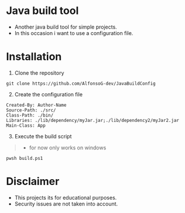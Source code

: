 # Java build tool
- Another java build tool for simple projects.
- In this occasion i want to use a configuration file.

# Installation
1. Clone the repository
```shell
git clone https://github.com/AlfonsoG-dev/JavaBuildConfig
```
2. Create the configuration file
```shell
Created-By: Author-Name
Source-Path: ./src/
Class-Path: ./bin/
Libraries: ./lib/dependency/myJar.jar;./lib/dependency2/myJar2.jar
Main-Class: App
```
3. Execute the build script
>- for now only works on windows
```shell
pwsh build.ps1
```

# Disclaimer
- This projects its for educational purposes.
- Security issues are not taken into account.

